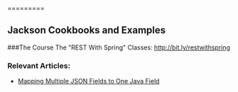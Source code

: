 =========

## Jackson Cookbooks and Examples

###The Course
The "REST With Spring" Classes: http://bit.ly/restwithspring

### Relevant Articles: 
- [Mapping Multiple JSON Fields to One Java Field](https://www.baeldung.com/json-multiple-fields-single-java-field)
